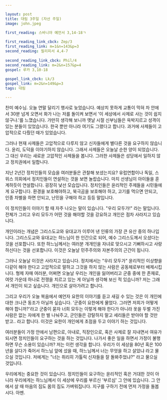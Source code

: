 ```yaml
---

layout: post
title: 대림 3주일 (자선 주일)
image: john.jpeg

first_reading: 스바니야 예언서 3,14-18ㄱ
 
first_reading_link_cbck: Zep/3
first_reading_link: m=1&n=143&p=3
second_reading: 필리피서 4,4-7
 
second_reading_link_cbck: Phil/4
second_reading_link: m=2&n=157&p=4
gospel: 루카 3,10-18
 
gospel_link_cbck: Lk/3
gospel_link: m=2&n=149&p=3
tags: 대림

---
```


찬미 예수님. 오늘 연말 달리기 행사로 늦었습니다. 예상치 못하게 교통이 막혀 차 안에서 30분 넘게 오면서 화가 나는 저를 돌이켜 보면서 '이 세상에서 사제로 사는 것이 쉽지 않구나.'를 느꼈습니다. 가만히 생각해 보니까 옛날 시절 신부님들은 윽박지르고 성격이 있는 분들이 있었습니다. 한국 뿐만 아니라 여기도 그랬다고 합니다. 과거에 사제들이 고압적으로 다뤘던 때가 있었습니다.

그러나 현재 사제들은 고압적으로 다루지 않고 신자들에게 별다른 것을 요구하지 않습니다. 윤리, 도덕을 이야기하지 않습니다. 그래서 사제들은 오늘날 순한 양이 되었습니다. 그 대신 우리는 새로운 고압적인 사제들을 봅니다. 그러한 사제들은 성당에서 일하지 않고 정치권에서 일합니다.

지난 2년간 정치인들의 모습을 여러분들은 관찰해 보셨는지요? 유럽연합이나 독일, 스위스 의회에서 정치인들이 연설하는 것을 보면 놀랍습니다. 마치 선생님이 아이들을 훈계하듯이 연설합니다. 굉장히 낯선 모습입니다. 정치인들은 윤리적인 주제들을 시민들에게 요구합니다. 환경을 보호해야하고, 북극곰을 보호해야 하고, 고기를 먹으면 안되고, 인종 차별을 하면 안되고, 난민을 구해야 하고 등등 말입니다.

이 정치인들이 이야기 할 때 자주 나오는 말이 있습니다. "우리 모두가!" 라는 말입니다. 전체가 그리고 우리 모두가 어떤 것을 해야할 것을 강요하고 개인은 점차 사라지고 있습니다.

개인이라는 개념은 그리스도교와 유대교가 이루어 낸 인류의 가장 큰 유산 중의 하나입니다. 그리스도교와 유대교는 하느님이 한 인간으로 되어, 예수 그리스도께서 오셨다는 것을 선포합니다. 또한 하느님께서는 여러분 개개인을 자녀로 맞으시고 기뻐하시고 사랑하신다는 것을 선포합니다. 이것은 오늘날 민주주의와 자본주의의 근간이 됩니다.

그러나 오늘날 이것은 사라지고 있습니다. 정치에서는 "우리 모두가" 윤리적인 이상향을 다같이 해야 한다고 고압적으로 말하고 그것을 하지 않는 사람은 공동체로부터 배제시킵니다. 형제 자매 여러분, 어쩌면 오늘날 우리는 개인을 잃어버리고 군중 중에 한 존재로, 여럿 가운데 하나로 전쟁을 치르고 있는 게 아닐까 생각해 보신 적 있습니까? 저는 그래서 개인이 되고 싶습니다. 개인으로 살아가려고 합니다.

그리고 우리가 오늘 복음에서 예언자 요한의 이야기를 듣고 새길 수 있는 것은 이 개인에 대한 크나큰 동조가 아닐까 싶습니다. '군중이 요한에게 물었다. 그러면 저희가 어떻게 해야 합니까?'라고 군중이 묻자 너희 모두는 이렇게 해야 한다가 아니라 옷을 두벌 가진 사람은 없는 자에게 한 벌 나눠주고, 군인들은 강탈하지 말고 세리들은 받아야 할 것만 받고.. 라고 합니다. 이것은 요한이 개인에게 초점을 두고 이야기 하는 것입니다.

여러분들이 가정 안에서 남편으로, 아내로, 직장인으로, 혹은 사제로 잘 지내면서 여유가 되시면 정치인들이 요구하는 것을 하는 것입니다. 나가서 좋은 일을
하면서 가정이 불행하면 무슨 소용이 있습니까?
저는 이런 생각을 합니다.
우리가 이 세상을 80년 혹은 100년을 살다가 죽어서 하느님 앞에 섰을 때, 하느님께서 너는 무엇을 하고 살았냐 라고 물으실 것입니다. 저에게는 "너는 취리히 가톨릭 신자들을 잘 돌봐주었냐?" 라고 물으실 것입니다.

우리에게는 중요한 것이 있습니다. 정치인들이 요구하는 윤리적인 혹은 거대한 것이 아니라 우리에게는 하느님께서 이 세상에 우리를 부르신 '부르심' 그 안에 있습니다. 그 안에서 살 때 마음의 짐도 몸의 짐도 가벼워집니다. 지구를 구하기 전에 먼저 가정을 돌봅시다. 아멘.
